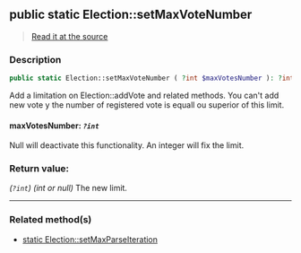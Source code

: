 ## public static Election::setMaxVoteNumber

> [Read it at the source](https://github.com/julien-boudry/Condorcet/blob/master/src/Election.php#L73)

### Description    

```php
public static Election::setMaxVoteNumber ( ?int $maxVotesNumber ): ?int
```

Add a limitation on Election::addVote and related methods. You can't add new vote y the number of registered vote is equall ou superior of this limit.
    

#### **maxVotesNumber:** *`?int`*   
Null will deactivate this functionality. An integer will fix the limit.    


### Return value:   

*(`?int`)* *(int or null)* The new limit.


---------------------------------------

### Related method(s)      

* [static Election::setMaxParseIteration](/Docs/ApiReferences/Election%20Class/public%20static%20Election--setMaxParseIteration.md)    
